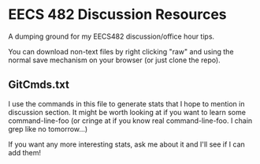 # EECS 482 Discussion Resources #

A dumping ground for my EECS482 discussion/office hour tips.

You can download non-text files by right clicking "raw" and using the normal save mechanism on your browser (or just clone the repo).

## GitCmds.txt ##

I use the commands in this file to generate stats that I hope to mention in discussion section. It might be worth looking at if you want to learn some command-line-foo (or cringe at if you know real command-line-foo. I chain grep like no tomorrow...)

If you want any more interesting stats, ask me about it and I'll see if I can add them!
